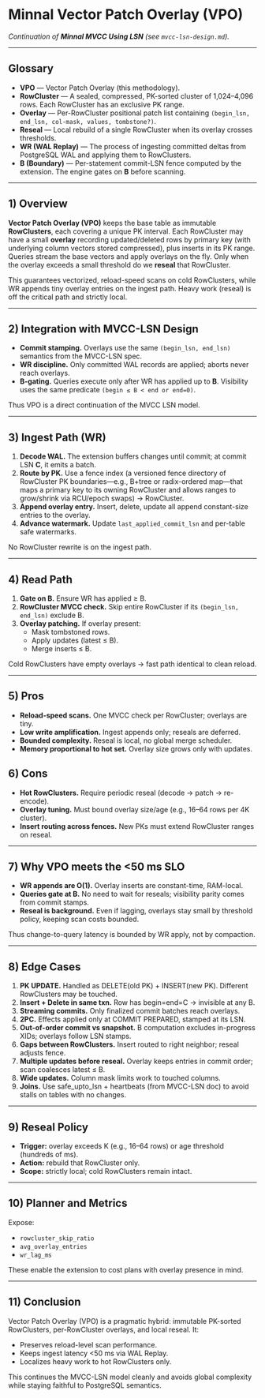 # Minnal Vector Patch Overlay (VPO)
*Continuation of **Minnal MVCC Using LSN** (see `mvcc-lsn-design.md`).*

---

## Glossary
- **VPO** — Vector Patch Overlay (this methodology).
- **RowCluster** — A sealed, compressed, PK-sorted cluster of 1,024–4,096 rows. Each RowCluster has an exclusive PK range.
- **Overlay** — Per-RowCluster positional patch list containing `(begin_lsn, end_lsn, col-mask, values, tombstone?)`.
- **Reseal** — Local rebuild of a single RowCluster when its overlay crosses thresholds.
- **WR (WAL Replay)** — The process of ingesting committed deltas from PostgreSQL WAL and applying them to RowClusters.
- **B (Boundary)** — Per-statement commit-LSN fence computed by the extension. The engine gates on **B** before scanning.

---

## 1) Overview
**Vector Patch Overlay (VPO)** keeps the base table as immutable **RowClusters**, each covering a unique PK interval. Each RowCluster may have a small **overlay** recording updated/deleted rows by primary key (with underlying column vectors stored compressed), plus inserts in its PK range. Queries stream the base vectors and apply overlays on the fly. Only when the overlay exceeds a small threshold do we **reseal** that RowCluster.

This guarantees vectorized, reload-speed scans on cold RowClusters, while WR appends tiny overlay entries on the ingest path. Heavy work (reseal) is off the critical path and strictly local.

---

## 2) Integration with MVCC-LSN Design
- **Commit stamping.** Overlays use the same `(begin_lsn, end_lsn)` semantics from the MVCC-LSN spec.
- **WR discipline.** Only committed WAL records are applied; aborts never reach overlays.
- **B-gating.** Queries execute only after WR has applied up to **B**. Visibility uses the same predicate `(begin ≤ B < end or end=0)`.

Thus VPO is a direct continuation of the MVCC LSN model.

---

## 3) Ingest Path (WR)
1. **Decode WAL.** The extension buffers changes until commit; at commit LSN **C**, it emits a batch.
2. **Route by PK.** Use a fence index (a versioned fence directory of RowCluster PK boundaries—e.g., B+tree or radix-ordered map—that maps a primary key to its owning RowCluster and allows ranges to grow/shrink via RCU/epoch swaps) → RowCluster.
3. **Append overlay entry.** Insert, delete, update all append constant-size entries to the overlay.
4. **Advance watermark.** Update `last_applied_commit_lsn` and per-table safe watermarks.

No RowCluster rewrite is on the ingest path.

---

## 4) Read Path
1. **Gate on B.** Ensure WR has applied ≥ B.
2. **RowCluster MVCC check.** Skip entire RowCluster if its `(begin_lsn, end_lsn)` exclude B.
3. **Overlay patching.** If overlay present:
   - Mask tombstoned rows.
   - Apply updates (latest ≤ B).
   - Merge inserts ≤ B.

Cold RowClusters have empty overlays → fast path identical to clean reload.

---

## 5) Pros
- **Reload-speed scans.** One MVCC check per RowCluster; overlays are tiny.
- **Low write amplification.** Ingest appends only; reseals are deferred.
- **Bounded complexity.** Reseal is local, no global merge scheduler.
- **Memory proportional to hot set.** Overlay size grows only with updates.

## 6) Cons
- **Hot RowClusters.** Require periodic reseal (decode → patch → re-encode).
- **Overlay tuning.** Must bound overlay size/age (e.g., 16–64 rows per 4K cluster).
- **Insert routing across fences.** New PKs must extend RowCluster ranges on reseal.

---

## 7) Why VPO meets the <50 ms SLO
- **WR appends are O(1).** Overlay inserts are constant-time, RAM-local.
- **Queries gate at B.** No need to wait for reseals; visibility parity comes from commit stamps.
- **Reseal is background.** Even if lagging, overlays stay small by threshold policy, keeping scan costs bounded.

Thus change-to-query latency is bounded by WR apply, not by compaction.

---

## 8) Edge Cases
1. **PK UPDATE.** Handled as DELETE(old PK) + INSERT(new PK). Different RowClusters may be touched.
2. **Insert + Delete in same txn.** Row has begin=end=C → invisible at any B.
3. **Streaming commits.** Only finalized commit batches reach overlays.
4. **2PC.** Effects applied only at COMMIT PREPARED, stamped at its LSN.
5. **Out-of-order commit vs snapshot.** B computation excludes in-progress XIDs; overlays follow LSN stamps.
6. **Gaps between RowClusters.** Insert routed to right neighbor; reseal adjusts fence.
7. **Multiple updates before reseal.** Overlay keeps entries in commit order; scan coalesces latest ≤ B.
8. **Wide updates.** Column mask limits work to touched columns.
9. **Joins.** Use safe_upto_lsn + heartbeats (from MVCC-LSN doc) to avoid stalls on tables with no changes.

---

## 9) Reseal Policy
- **Trigger:** overlay exceeds K (e.g., 16–64 rows) or age threshold (hundreds of ms).
- **Action:** rebuild that RowCluster only.
- **Scope:** strictly local; cold RowClusters remain intact.

---

## 10) Planner and Metrics
Expose:
- `rowcluster_skip_ratio`
- `avg_overlay_entries`
- `wr_lag_ms`

These enable the extension to cost plans with overlay presence in mind.

---

## 11) Conclusion
Vector Patch Overlay (VPO) is a pragmatic hybrid: immutable PK-sorted RowClusters, per-RowCluster overlays, and local reseal. It:
- Preserves reload-level scan performance.
- Keeps ingest latency <50 ms via WAL Replay.
- Localizes heavy work to hot RowClusters only.

This continues the MVCC-LSN model cleanly and avoids global complexity while staying faithful to PostgreSQL semantics.

